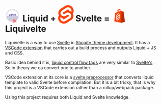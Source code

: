 # <img src="liquid.png" width="50" style="display: inline; vertical-align: bottom;" > Liquid + <img src="svelte.png" width="50" style="display: inline; vertical-align: bottom;" > Svelte = <img src="liquivelte.png" width="50" style="display: inline; vertical-align: bottom;" > Liquivelte

Liquivelte is a way to use [Svelte](https://svelte.dev/) in [Shopify theme development](https://shopify.dev/docs/themes). It has a [VSCode extension](https://marketplace.visualstudio.com/items?itemName=malipetek.liquivelte) that carries out a build process and outputs Liquid + JS and CSS.

Basic idea behind it is, [liquid control flow tags](https://shopify.github.io/liquid/tags/control-flow/) are very similar to [Svelte's](https://svelte.dev/docs#template-syntax). So in theory we ca convert one to another. 

VSCode extension at its core is a [svelte preprocessor](https://github.com/sveltejs/svelte-preprocess) that converts liquid template to valid Svelte before compilation. But it is a bit tricky, that is why this project is a VSCode extension rather than a rollup/webpack package.

Using this project requires both Liquid and Svelte knowledge.